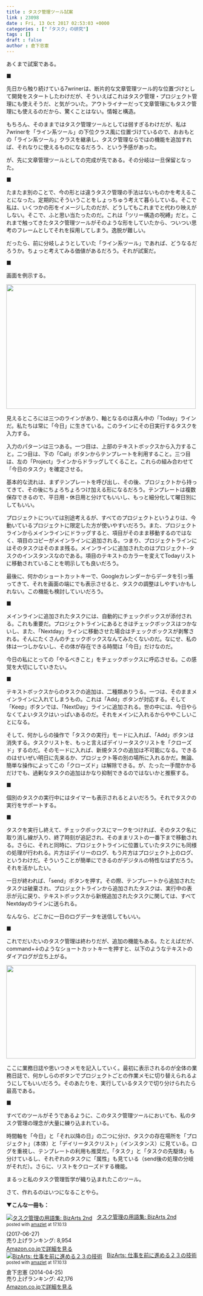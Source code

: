 ```yaml
---
title : タスク管理ツール試案
link : 23098
date : Fri, 13 Oct 2017 02:53:03 +0000
categories : ["「タスク」の研究"]
tags : []
draft : false
author : 倉下忠憲
---
```


あくまで試案である。

■

先日から触り続けている7wrinerは、断片的な文章管理ツール的な位置づけとして開発をスタートしたわけだが、そういえばこれはタスク管理・プロジェクト管理にも使えそうだ、と気がついた。アウトライナーだって文章管理にもタスク管理にも使えるのだから、驚くことはない。情報と構造。

もちろん、そのままではタスク管理ツールとしては弱すぎるわけだが、私は7wrinerを「ライン系ツール」の下位クラス風に位置づけているので、おおもとの「ライン系ツール」クラスを継承し、タスク管理ならではの機能を追加すれば、それなりに使えるものになるだろう、という予感があった。

が、先に文章管理ツールとしての完成が先である。その分岐は一旦保留となった。

■

たまたま別のことで、今の形とは違うタスク管理の手法はないものかを考えることになった。定期的にそういうことをしょっちゅう考えて暮らしている。そこで私は、いくつかの形をイメージしたのだが、どうしてもこれまでと代わり映えがしない。そこで、ふと思い当たったのだ。これは「ツリー構造の呪縛」だと。これまで触ってきたタスク管理ツールがそのような形をしていたから、ついつい思考のフレームとしてそれを採用してしまう。逸脱が難しい。

だったら、前に分岐しようとしていた「ライン系ツール」であれば、どうなるだろうか。ちょっと考えてみる価値があるだろう。それが試案だ。

■

画面を例示する。

<img src="https://rashita.net/blog/wp-content/uploads/2017/10/screenshot-19-500x328.png" alt="" width="500" height="328" class="alignnone size-medium wp-image-23099" />

見えるところには三つのラインがあり、軸となるのは真ん中の「Today」ラインだ。私たちは常に「今日」に生きている。このラインにその日実行するタスクを入力する。

入力のパターンは三つある。一つ目は、上部のテキストボックスから入力すること。二つ目は、下の「Call」ボタンからテンプレートを利用すること。三つ目は、左の「Project」ラインからドラッグしてくること。これらの組み合わせて「今日のタスク」を確定させる。

基本的な流れは、まずテンプレートを呼び出し、その後、プロジェクトから持ってきて、その後にちょろちょろつけ加える形になるだろう。テンプレートは複数保存できるので、平日用・休日用と分けてもいいし、もっと細分化して曜日別にしてもいい。

プロジェクトについては別途考えるが、すべてのプロジェクトというよりは、今動いているプロジェクトに限定した方が使いやすいだろう。また、プロジェクトラインからメインラインにドラッグすると、項目がそのまま移動するのではなく、項目のコピーがメインラインに追加される。つまり、プロジェクトラインにはそのタスクはそのまま残る。メインラインに追加されたのはプロジェクト-タスクのインスタンスなのである。項目のテキストのカラーを変えてTodayリストに移動されていることを明示しても良いだろう。

最後に、何かのショートカットキーで、Googleカレンダーからデータを引っ張ってきて、それを画面の端にでも表示させると、タスクの調整はしやすいかもしれない。この機能も検討していいだろう。

■

メインラインに追加されたタスクには、自動的にチェックボックスが添付される。これも重要だ。プロジェクトラインにあるときはチェックボックスはつかないし、また、「Nextday」ラインに移動させた場合はチェックボックスが剥奪される。そんにたくさんのチェックボックスなんてみたくないのだ。なにせ、私の体は一つしかないし、その体が存在できる時間は「今日」だけなのだ。

今日の私にとっての「やるべきこと」をチェックボックスに呼応させる。この感覚を大切にしていきたい。

■

テキストボックスからのタスクの追加は、二種類ありうる。一つは、そのままメインラインに入れてしまうもの。これは「Add」ボタンが対応する。そして「Keep」ボタンでは、「NextDay」ラインに追加される。世の中には、今日やらなくてよいタスクはいっぱいあるのだ。それをメインに入れるからややこしいことになる。

そして、何かしらの操作で「タスクの実行」モードに入れば、「Add」ボタンは消失する。タスクリストを、もっと言えばデイリータスクリストを「クローズド」するのだ。そのモードに入れば、新規タスクの追加は不可能になる。できるのはせいぜい明日に先来るか、プロジェクト等の別の場所に入れるかだ。無論、簡単な操作によってこの「クローズド」は解除できる。が、たった一手間かかるだけでも、過剰なタスクの追加はかなり抑制できるのではないかと推察する。

■

個別のタスクの実行中にはタイマーも表示されるとよいだろう。それでタスクの実行をサポートする。

■

タスクを実行し終えて、チェックボックスにマークをつければ、そのタスク名に取り消し線が入り、終了時刻が追記され、そのままリストの一番下まで移動される。さらに、それと同時に、プロジェクトラインに位置していたタスクにも同様の処理が行われる。片方はデイリーのログ、もう片方はプロジェクト上のログ、というわけだ。そういうことが簡単にできるのがデジタルの特性なはずだろう。それを活かしたい。

一日が終われば、「send」ボタンを押す。その際、テンプレートから追加されたタスクは破棄され、プロジェクトラインから追加されたタスクは、実行中の表示が元に戻り、テキストボックスから新規追加されたタスクに関しては、すべてNextdayのラインに送られる。

なんなら、どこかに一日のログデータを送信してもいい。

■

これでだいたいのタスク管理は終わりだが、追加の機能もある。たとえばだが、command+↓のようなショートカットキーを押すと、以下のようなテキストのダイアログが立ち上がる。

<img src="https://rashita.net/blog/wp-content/uploads/2017/10/screenshot-20-500x246.png" alt="" width="500" height="246" class="alignnone size-medium wp-image-23100" />

ここに業務日誌や思いつきメモを記入していく。最初に表示されるのが全体の業務日誌で、何かしらのボタンでプロジェクトごとの作業メモに切り替えられるようにしてもいいだろう。そのあたりを、実行しているタスクで切り分けられたら最高である。

■

すべてのツールがそうであるように、このタスク管理ツールにおいても、私のタスク管理の理念が大量に練り込まれている。

時間軸を「今日」と「それ以降の日」の二つに分け、タスクの存在場所を「プロジェクト」（本体）と「デイリータスクリスト」（インスタンス）に見ている。ログを重視し、テンプレートの利用も推奨だ。「タスク」と「タスクの先駆体」も分けているし、それぞれのタスクに「属性」も見ている（send後の処理の分岐がそれだ）。さらに、リストをクローズドする機能。

まるっと私のタスク管理哲学が織り込まれたこのツール。

さて、作れるのはいつになることやら。

<strong>▼こんな一冊も：</strong>

<div class="amazlet-box" style="margin-bottom:0px;"><div class="amazlet-image" style="float:left;margin:0px 12px 1px 0px;"><a href="http://www.amazon.co.jp/exec/obidos/ASIN/B073F8WKW4/rashita1000-22/ref=nosim/" name="amazletlink" target="_blank"><img src="https://images-fe.ssl-images-amazon.com/images/I/41KD%2BtMKN8L._SL160_.jpg" alt="タスク管理の用語集: BizArts 2nd" style="border: none;" /></a></div><div class="amazlet-info" style="line-height:120%; margin-bottom: 10px"><div class="amazlet-name" style="margin-bottom:10px;line-height:120%"><a href="http://www.amazon.co.jp/exec/obidos/ASIN/B073F8WKW4/rashita1000-22/ref=nosim/" name="amazletlink" target="_blank">タスク管理の用語集: BizArts 2nd</a><div class="amazlet-powered-date" style="font-size:80%;margin-top:5px;line-height:120%">posted with <a href="http://www.amazlet.com/" title="amazlet" target="_blank">amazlet</a> at 17.10.13</div></div><div class="amazlet-detail"> (2017-06-27)<br />売り上げランキング: 8,954<br /></div><div class="amazlet-sub-info" style="float: left;"><div class="amazlet-link" style="margin-top: 5px"><a href="http://www.amazon.co.jp/exec/obidos/ASIN/B073F8WKW4/rashita1000-22/ref=nosim/" name="amazletlink" target="_blank">Amazon.co.jpで詳細を見る</a></div></div></div><div class="amazlet-footer" style="clear: left"></div></div>

<div class="amazlet-box" style="margin-bottom:0px;"><div class="amazlet-image" style="float:left;margin:0px 12px 1px 0px;"><a href="http://www.amazon.co.jp/exec/obidos/ASIN/B00JYDQ1SY/rashita1000-22/ref=nosim/" name="amazletlink" target="_blank"><img src="https://images-fe.ssl-images-amazon.com/images/I/410cLGVXI4L._SL160_.jpg" alt="BizArts: 仕事を前に進める２３の技術" style="border: none;" /></a></div><div class="amazlet-info" style="line-height:120%; margin-bottom: 10px"><div class="amazlet-name" style="margin-bottom:10px;line-height:120%"><a href="http://www.amazon.co.jp/exec/obidos/ASIN/B00JYDQ1SY/rashita1000-22/ref=nosim/" name="amazletlink" target="_blank">BizArts: 仕事を前に進める２３の技術</a><div class="amazlet-powered-date" style="font-size:80%;margin-top:5px;line-height:120%">posted with <a href="http://www.amazlet.com/" title="amazlet" target="_blank">amazlet</a> at 17.10.13</div></div><div class="amazlet-detail">倉下忠憲 (2014-04-25)<br />売り上げランキング: 42,176<br /></div><div class="amazlet-sub-info" style="float: left;"><div class="amazlet-link" style="margin-top: 5px"><a href="http://www.amazon.co.jp/exec/obidos/ASIN/B00JYDQ1SY/rashita1000-22/ref=nosim/" name="amazletlink" target="_blank">Amazon.co.jpで詳細を見る</a></div></div></div><div class="amazlet-footer" style="clear: left"></div></div>




